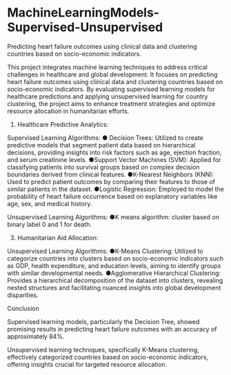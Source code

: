 # MachineLearningModels-Supervised-Unsupervised
Predicting heart failure outcomes using clinical data and clustering countries based on socio-economic indicators.

This project integrates machine learning techniques to address critical challenges in healthcare and global development. It focuses on predicting heart failure outcomes using clinical data and clustering countries based on socio-economic indicators. By evaluating supervised learning models for healthcare predictions and applying unsupervised learning for country clustering, the project aims to enhance treatment strategies and optimize resource allocation in humanitarian efforts.

1. Healthcare Predictive Analytics:
   
Supervised Learning Algorithms:
● Decision Trees: Utilized to create predictive models that segment patient data based on hierarchical decisions, providing insights into risk factors such as age, ejection fraction, and serum creatinine levels.
●Support Vector Machines (SVM): Applied for classifying patients into survival groups based on complex decision boundaries derived from clinical features.
●K-Nearest Neighbors (KNN): Used to predict patient outcomes by comparing their features to those of similar patients in the dataset.
●Logistic Regression: Employed to model the probability of heart failure occurrence based on explanatory variables like age, sex, and medical history.

Unsupervised Learning Algorithms:
●K means algorithm: cluster based on binary label 0 and 1 for death.

3. Humanitarian Aid Allocation:

Unsupervised Learning Algorithms:
●K-Means Clustering: Utilized to categorize countries into clusters based on socio-economic indicators such as GDP, health expenditure, and education levels, aiming to identify groups with similar developmental needs.
●Agglomerative Hierarchical Clustering: Provides a hierarchical decomposition of the dataset into clusters, revealing nested structures and facilitating nuanced insights into global development disparities.

Conclusion

Supervised learning models, particularly the Decision Tree, showed promising results in predicting heart failure outcomes with an accuracy of approximately 84%. 

Unsupervised learning techniques, specifically K-Means clustering, effectively categorized countries based on socio-economic indicators, offering insights crucial for targeted resource allocation.
